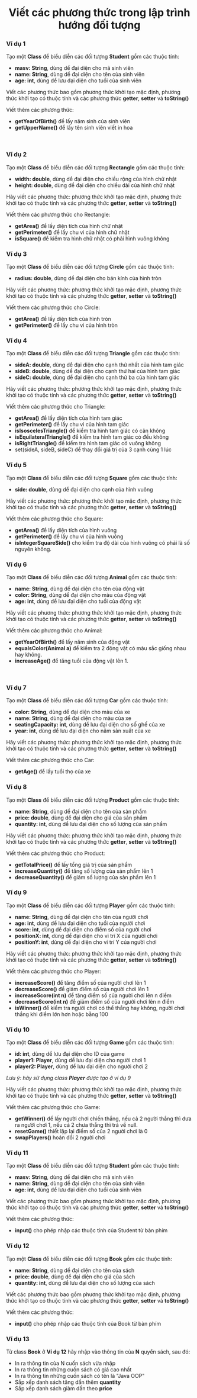 <div align="center">

# Viết các phương thức trong lập trình hướng đối tượng
</div>

### Ví dụ 1
Tạo một **Class** để biểu diễn các đối tượng **Student** gồm các thuộc tính:
- **masv: String**, dùng dể đại diện cho mã sinh viên
- **name: String**, dùng dể đại diện cho tên của sinh viên
- **age: int**, dùng dể lưu đại diện cho tuổi của sinh viên

Viết các phương thức bao gồm phương thức khởi tạo mặc định, phương thức khởi tạo có thuộc tính và các phương thức **getter**, **setter** và **toString()**

Viết thêm các phương thức:
- **getYearOfBirth()** để lấy năm sinh của sinh viên
- **getUpperName()** để lấy tên sinh viên viết in hoa

</details>
<br>

### Ví dụ 2
Tạo một **Class** để biểu diễn các đối tượng **Rectangle** gồm các thuộc tính:
- **width: double**, dùng dể đại diện cho chiều rộng của hình chữ nhật
- **height: double**, dùng dể đại diện cho chiều dài của hình chữ nhật

Hãy viết các phương thức:  phương thức khởi tạo mặc định, phương thức khởi tạo có thuộc tính và các phương thức **getter**, **setter** và **toString()**

Viết thêm các phương thức cho Rectangle:
- **getArea()** để lấy diện tích của hình chữ nhật
- **getPerimeter()** để lấy chu vi của hình chữ nhật
- **isSquare()** để kiểm tra hình chữ nhật có phải hình vuông không


### Ví dụ 3
Tạo một **Class** để biểu diễn các đối tượng **Circle** gồm các thuộc tính:
- **radius: double**, dùng dể đại diện cho bán kính của hình tròn

Hãy viết các phương thức: phương thức khởi tạo mặc định, phương thức khởi tạo có thuộc tính và các phương thức **getter**, **setter**  và **toString()**

Viết them các phương thức cho Circle:
- **getArea()** để lấy diện tích của hình tròn
- **getPerimeter()** để lấy chu vi của hình tròn


### Ví dụ 4
Tạo một **Class** để biểu diễn các đối tượng **Triangle** gồm các thuộc tính:
- **sideA: double**, dùng dể đại diện cho cạnh thứ nhất của hình tam giác
- **sideB: double**, dùng dể đại diện cho cạnh thứ hai của hình tam giác
- **sideC: double**, dùng dể đại diện cho cạnh thứ ba của hình tam giác

Hãy viết các phương thức: phương thức khởi tạo mặc định, phương thức khởi tạo có thuộc tính và các phương thức **getter**, **setter**  và **toString()**

Viết thêm các phương thức cho Triangle:
- **getArea()** để lấy diện tích của hình tam giác
- **getPerimeter()** để lấy chu vi của hình tam giác
- **isIsoscelesTriangle()** để kiểm tra hình tam giác có cân không
- **isEquilateralTriangle()** để kiểm tra hình tam giác có đều không
- **isRightTriangle()** để kiểm tra hình tam giác có vuông không
- set(sideA, sideB, sideC) để thay đổi giá trị của 3 cạnh cùng 1 lúc

### Ví dụ 5
Tạo một **Class** để biểu diễn các đối tượng **Square** gồm các thuộc tính:
- **side: double**, dùng dể đại diện cho cạnh của hình vuông

Hãy viết các phương thức: phương thức khởi tạo mặc định, phương thức khởi tạo có thuộc tính và các phương thức **getter**, **setter** và **toString()**

Viết thêm các phương thức cho Square:
- **getArea()** để lấy diện tích của hình vuông
- **getPerimeter()** để lấy chu vi của hình vuông
- **isIntegerSquareSide()** cho kiểm tra độ dài của hình vuông có phải là số nguyên không.

### Ví dụ 6
Tạo một **Class** để biểu diễn các đối tượng **Animal** gồm các thuộc tính:
- **name: String**, dùng dể đại diện cho tên của động vật
- **color: String**, dùng dể đại diện cho màu của động vật
- **age: int**, dùng dể lưu đại diện cho tuổi của động vật

Hãy viết các phương thức: phương thức khởi tạo mặc định, phương thức khởi tạo có thuộc tính và các phương thức **getter**, **setter** và **toString()**

Viết thêm các phương thức cho Animal:
- **getYearOfBirth()** để lấy năm sinh của động vật
- **equalsColor(Animal a)** để kiểm tra 2 động vật có màu sắc giống nhau hay không.
- **increaseAge()** để tăng tuổi của động vật lên 1.


</details>
<br>

### Ví dụ 7
Tạo một **Class** để biểu diễn các đối tượng **Car** gồm các thuộc tính:
- **color: String**, dùng dể đại diện cho màu của xe
- **name: String**, dùng dể đại diện cho màu của xe
- **seatingCapacity: int**, dùng dể lưu đại diện cho số ghế của xe
- **year: int**, dùng dể lưu đại diện cho năm sản xuất của xe

Hãy viết các phương thức: phương thức khởi tạo mặc định, phương thức khởi tạo có thuộc tính và các phương thức **getter**, **setter** và **toString()**

Viết thêm các phương thức cho Car:
- **getAge()** để lấy tuổi thọ của xe


### Ví dụ 8
Tạo một **Class** để biểu diễn các đối tượng **Product** gồm các thuộc tính:
- **name: String**, dùng dể đại diện cho tên của sản phẩm
- **price: double**, dùng dể đại diện cho giá của sản phẩm
- **quantity: int**, dùng dể lưu đại diện cho số lượng của sản phẩm

Hãy viết các phương thức: phương thức khởi tạo mặc định, phương thức khởi tạo có thuộc tính và các phương thức **getter**, **setter** và **toString()**

Viết thêm các phương thức cho Product:
- **getTotalPrice()** để lấy tổng giá trị của sản phẩm
- **increaseQuantity()** để tăng số lượng của sản phẩm lên 1
- **decreaseQuantity()** để giảm số lượng của sản phẩm lên 1


### Ví dụ 9
Tạo một **Class** để biểu diễn các đối tượng **Player** gồm các thuộc tính:
- **name: String**, dùng dể đại diện cho tên của người chơi
- **age: int**, dùng dể lưu đại diện cho tuổi của người chơi
- **score: int**, dùng dể đại diện cho điểm số của người chơi
- **positionX: int**, dùng dể đại diện cho vi trí X của người chơi
- **positionY: int**, dùng dể đại diện cho vi trí Y của người chơi

Hãy viết các phương thức: phương thức khởi tạo mặc định, phương thức khởi tạo có thuộc tính và các phương thức **getter**, **setter** và **toString()**

Viết thêm các phương thức cho Player:
- **increaseScore()** để tăng điểm số của người chơi lên 1
- **decreaseScore()** để giảm điểm số của người chơi lên 1
- **increaseScore(int n)** để tăng điểm số của người chơi lên n điểm
- **decreaseScore(int n)** để giảm điểm số của người chơi lên n điểm
- **isWinner()** để kiểm tra người chơi có thể thắng hay không, người chơi thắng khi điểm lớn hơn hoặc bằng 100


### Ví dụ 10
Tạo một **Class** để biểu diễn các đối tượng **Game** gồm các thuộc tính:
- **id: int**, dùng dể lưu đại diện cho ID của game
- **player1: Player**, dùng dể lưu đại diện cho người chơi 1
- **player2: Player**, dùng dể lưu đại diện cho người chơi 2

*Lưu ý: hãy sử dụng class **Player** được tạo ở ví dụ 9*

Hãy viết các phương thức: phương thức khởi tạo mặc định, phương thức khởi tạo có thuộc tính và các phương thức **getter**, **setter** và **toString()**

Viết thêm các phương thức cho Game:
- **getWinner()** để lấy người chơi chiến thắng, nếu cả 2 người thắng thì đưa ra người chơi 1, nếu cả 2 chưa thắng thì trả về null.
- **resetGame()** thiết lập lại điểm số của 2 người chơi là 0
- **swapPlayers()** hoán đổi 2 người chơi

### Ví dụ 11
Tạo một **Class** để biểu diễn các đối tượng **Student** gồm các thuộc tính:
- **masv: String**, dùng dể đại diện cho mã sinh viên
- **name: String**, dùng dể đại diện cho tên của sinh viên
- **age: int**, dùng dể lưu đại diện cho tuổi của sinh viên

Viết các phương thức bao gồm phương thức khởi tạo mặc định, phương thức khởi tạo có thuộc tính và các phương thức **getter**, **setter** và **toString()**

Viết thêm các phương thức:
- **input()** cho phép nhập các thuộc tính của Student từ bàn phím

### Ví dụ 12
Tạo một **Class** để biểu diễn các đối tượng **Book** gồm các thuộc tính:
- **name: String**, dùng dể đại diện cho tên của sách
- **price: double**, dùng dể đại diện cho giá của sách
- **quantity: int**, dùng dể lưu đại diện cho số lượng của sách

Viết các phương thức bao gồm phương thức khởi tạo mặc định, phương thức khởi tạo có thuộc tính và các phương thức **getter**, **setter** và **toString()**

Viết thêm các phương thức:
- **input()** cho phép nhập các thuộc tính của Book từ bàn phím

### Ví dụ 13

Từ class **Book** ở **Ví dụ 12** hãy nhập vào thông tin của **N** quyển sách, sau đó:
- In ra thông tin của N cuốn sách vừa nhập
- In ra thông tin những cuốn sách có giá cao nhất
- In ra thông tin những cuốn sách có tên là "Java OOP"
- Sắp xếp danh sách tăng dần thêm **quantity**
- Sắp xếp danh sách giảm dần theo **price**
